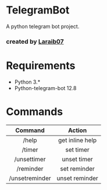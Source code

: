 # TelegramBot 
A python telegram bot project.

### created by [Laraib07](https://github.com/laraib07)

# Requirements

* Python 3.*
* Python-telegram-bot 12.8

# Commands

Command        | Action
:-------------:|:-----------------:
/help          |  get inline help
/timer         |  set timer
/unsettimer    |  unset timer
/reminder      |  set reminder
/unsetreminder |  unset reminder

